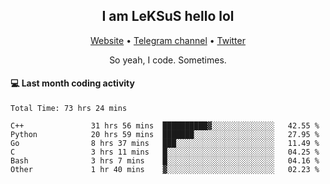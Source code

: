<h2 align="center">I am LeKSuS hello lol</h2>
<div align="center">
  <a href="https://leksus.net">Website</a> •
  <a href="https://t.me/leksus_was_here">Telegram channel</a> •
  <a href="https://twitter.com/___LeKSuS___">Twitter</a>
</div>
<p align="center">So yeah, I code. Sometimes.</p>

#### :computer: Last month coding activity
<!--START_SECTION:waka-->

```text
Total Time: 73 hrs 24 mins

C++               31 hrs 56 mins  ██████████▓░░░░░░░░░░░░░░   42.55 %
Python            20 hrs 59 mins  ███████░░░░░░░░░░░░░░░░░░   27.95 %
Go                8 hrs 37 mins   ███░░░░░░░░░░░░░░░░░░░░░░   11.49 %
C                 3 hrs 11 mins   █░░░░░░░░░░░░░░░░░░░░░░░░   04.25 %
Bash              3 hrs 7 mins    █░░░░░░░░░░░░░░░░░░░░░░░░   04.16 %
Other             1 hr 40 mins    ▓░░░░░░░░░░░░░░░░░░░░░░░░   02.23 %
```

<!--END_SECTION:waka-->

<!-- flag{4_l0t_0f_1nter35t1ng_th1ng5_4r3_1n_publ1c_d0m41n} -->
